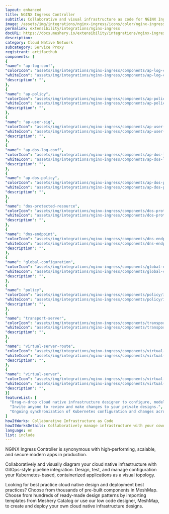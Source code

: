 ```yaml
---
layout: enhanced
title: NGINX Ingress Controller
subtitle: Collaborative and visual infrastructure as code for NGINX Ingress Controller
image: /assets/img/integrations/nginx-ingress/icons/color/nginx-ingress-color.svg
permalink: extensibility/integrations/nginx-ingress
docURL: https://docs.meshery.io/extensibility/integrations/nginx-ingress
description: 
category: Cloud Native Network
subcategory: Service Proxy
registrant: artifacthub
components: [
{
"name": "ap-log-conf",
"colorIcon": "assets/img/integrations/nginx-ingress/components/ap-log-conf/icons/color/ap-log-conf-color.svg",
"whiteIcon": "assets/img/integrations/nginx-ingress/components/ap-log-conf/icons/white/ap-log-conf-white.svg",
"description": "",
},
{
"name": "ap-policy",
"colorIcon": "assets/img/integrations/nginx-ingress/components/ap-policy/icons/color/ap-policy-color.svg",
"whiteIcon": "assets/img/integrations/nginx-ingress/components/ap-policy/icons/white/ap-policy-white.svg",
"description": "",
},
{
"name": "ap-user-sig",
"colorIcon": "assets/img/integrations/nginx-ingress/components/ap-user-sig/icons/color/ap-user-sig-color.svg",
"whiteIcon": "assets/img/integrations/nginx-ingress/components/ap-user-sig/icons/white/ap-user-sig-white.svg",
"description": "",
},
{
"name": "ap-dos-log-conf",
"colorIcon": "assets/img/integrations/nginx-ingress/components/ap-dos-log-conf/icons/color/ap-dos-log-conf-color.svg",
"whiteIcon": "assets/img/integrations/nginx-ingress/components/ap-dos-log-conf/icons/white/ap-dos-log-conf-white.svg",
"description": "",
},
{
"name": "ap-dos-policy",
"colorIcon": "assets/img/integrations/nginx-ingress/components/ap-dos-policy/icons/color/ap-dos-policy-color.svg",
"whiteIcon": "assets/img/integrations/nginx-ingress/components/ap-dos-policy/icons/white/ap-dos-policy-white.svg",
"description": "",
},
{
"name": "dos-protected-resource",
"colorIcon": "assets/img/integrations/nginx-ingress/components/dos-protected-resource/icons/color/dos-protected-resource-color.svg",
"whiteIcon": "assets/img/integrations/nginx-ingress/components/dos-protected-resource/icons/white/dos-protected-resource-white.svg",
"description": "",
},
{
"name": "dns-endpoint",
"colorIcon": "assets/img/integrations/nginx-ingress/components/dns-endpoint/icons/color/dns-endpoint-color.svg",
"whiteIcon": "assets/img/integrations/nginx-ingress/components/dns-endpoint/icons/white/dns-endpoint-white.svg",
"description": "",
},
{
"name": "global-configuration",
"colorIcon": "assets/img/integrations/nginx-ingress/components/global-configuration/icons/color/global-configuration-color.svg",
"whiteIcon": "assets/img/integrations/nginx-ingress/components/global-configuration/icons/white/global-configuration-white.svg",
"description": "",
},
{
"name": "policy",
"colorIcon": "assets/img/integrations/nginx-ingress/components/policy/icons/color/policy-color.svg",
"whiteIcon": "assets/img/integrations/nginx-ingress/components/policy/icons/white/policy-white.svg",
"description": "",
},
{
"name": "transport-server",
"colorIcon": "assets/img/integrations/nginx-ingress/components/transport-server/icons/color/transport-server-color.svg",
"whiteIcon": "assets/img/integrations/nginx-ingress/components/transport-server/icons/white/transport-server-white.svg",
"description": "",
},
{
"name": "virtual-server-route",
"colorIcon": "assets/img/integrations/nginx-ingress/components/virtual-server-route/icons/color/virtual-server-route-color.svg",
"whiteIcon": "assets/img/integrations/nginx-ingress/components/virtual-server-route/icons/white/virtual-server-route-white.svg",
"description": "",
},
{
"name": "virtual-server",
"colorIcon": "assets/img/integrations/nginx-ingress/components/virtual-server/icons/color/virtual-server-color.svg",
"whiteIcon": "assets/img/integrations/nginx-ingress/components/virtual-server/icons/white/virtual-server-white.svg",
"description": "",
}]
featureList: [
  "Drag-n-drop cloud native infrastructure designer to configure, model, and deploy your workloads.",
  "Invite anyone to review and make changes to your private designs.",
  "Ongoing synchronization of Kubernetes configuration and changes across any number of clusters."
]
howItWorks: Collaborative Infrastructure as Code
howItWorksDetails: Collaboratively manage infrastructure with your coworkers synchronously sharing the same designs.
language: en
list: include
---
```

<p>
NGINX Ingress Controller is synonymous with high‑performing, scalable, and secure modern apps in production.
</p>
<p>
    Collaboratively and visually diagram your cloud native infrastructure with GitOps-style pipeline integration. Design, test, and manage configuration your Kubernetes-based, containerized applications as a visual topology.
</p>
<p>
    Looking for best practice cloud native design and deployment best practices? Choose from thousands of pre-built components in MeshMap. Choose from hundreds of ready-made design patterns by importing templates from Meshery Catalog or use our low code designer, MeshMap, to create and deploy your own cloud native infrastructure designs.
</p>
